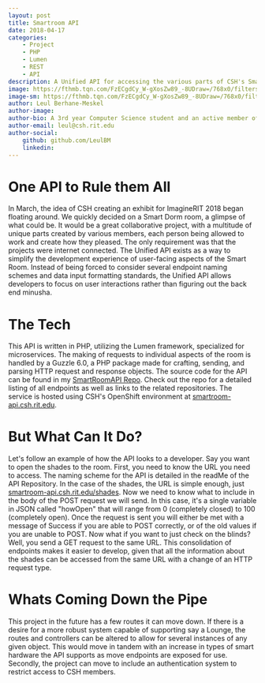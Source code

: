 ```yaml
---
layout: post
title: Smartroom API
date: 2018-04-17
categories:
    - Project
    - PHP
    - Lumen
    - REST
    - API
description: A Unified API for accessing the various parts of CSH's Smart Room Display
image: https://fthmb.tqn.com/FzECgdCy_W-gXosZw89_-8UDraw=/768x0/filters:no_upscale():max_bytes(150000):strip_icc():format(webp)/PHP-code-58d2d5803df78c51623a6ce2.jpg
image-sm: https://fthmb.tqn.com/FzECgdCy_W-gXosZw89_-8UDraw=/768x0/filters:no_upscale():max_bytes(150000):strip_icc():format(webp)/PHP-code-58d2d5803df78c51623a6ce2.jpg
author: Leul Berhane-Meskel
author-image: 
author-bio: A 3rd year Computer Science student and an active member of CSH. A Developing Developer.
author-email: leul@csh.rit.edu
author-social:
    github: github.com/LeulBM
    linkedin: 
---
```

# One API to Rule them All
In March, the idea of CSH creating an exhibit for ImagineRIT 2018 began floating around. We quickly decided on a Smart Dorm room, a glimpse of what could be. It would be a great collaborative
 project, with a multitude of unique parts created by various members, each person being allowed to work and create how they pleased. The only requirement was that the projects were internet 
connected. The Unified API exists as a way to simplify the development experience of user-facing aspects of the Smart Room. Instead of being forced to consider several endpoint 
naming schemes and data input formatting standards, the Unified API allows developers to focus on user interactions rather than figuring out the back end minusha.

# The Tech
This API is written in PHP, utilizing the Lumen framework, specialized for microservices. The making of requests to individual aspects of the room is handled by a Guzzle 6.0, a PHP package 
made for crafting, sending, and parsing HTTP request and response objects. The source code for the API can be found in my [SmartRoomAPI Repo](https://github.com/LeulBM/SmartRoomAPI). 
Check out the repo for a detailed listing of all endpoints as well as links to the related repositories. The service is hosted using CSH's OpenShift environment at 
[smartroom-api.csh.rit.edu](https://smartroom-api.csh.rit.edu).

# But What Can It Do?
Let's follow an example of how the API looks to a developer. Say you want to open the shades to the room. First, you need to know the URL you need to access. The naming scheme for the 
API is detailed in the readMe of the API Repository. In the case of the shades, the URL is simple enough, just [smartroom-api.csh.rit.edu/shades](https://smartroom-api.csh.rit.edu/shades). Now we need 
to know what to include in the body of the POST request we will send. In this case, it's a single variable in JSON called "howOpen" that will range from 0 (completely closed) to 100 (completely
 open). Once the request is sent you will either be met with a message of Success if you are able to POST correctly, or of the old values if you are unable to POST. Now what if you want to 
just check on the blinds? Well, you send a GET request to the same URL. This consolidation of endpoints makes it easier to develop, given that all the information about the shades 
can be accessed from the same URL with a change of an HTTP request type.

# Whats Coming Down the Pipe
This project in the future has a few routes it can move down. If there is a desire for a more robust system capable of supporting say a Lounge, the routes and controllers can be altered to allow for several instances 
of any given object. This would move in tandem with an increase in types of smart hardware the API supports as move endpoints are exposed for use. Secondly, the project can move to include an authentication 
system to restrict access to CSH members.
